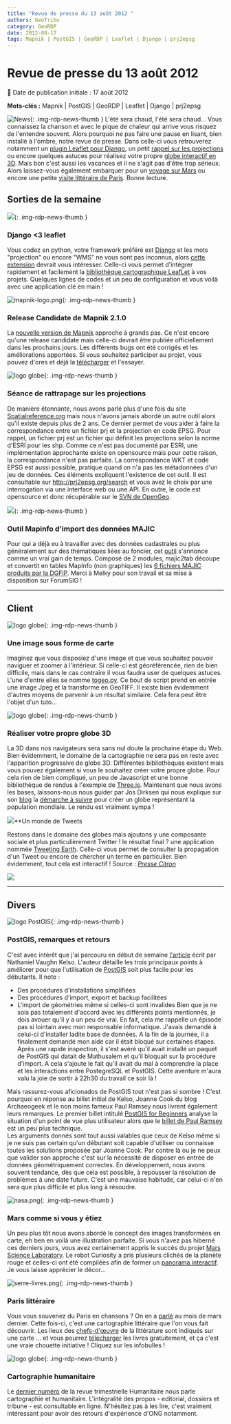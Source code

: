 ```yaml
---
title: "Revue de presse du 13 août 2012 "
authors: GeoTribu
category: GeoRDP
date: 2012-08-17
tags: Mapnik | PostGIS | GeoRDP | Leaflet | Django | prj2epsg
---
```


# Revue de presse du 13 août 2012

:calendar: Date de publication initiale : 17 août 2012

**Mots-clés :** Mapnik | PostGIS | GeoRDP | Leaflet | Django | prj2epsg

![News](https://cdn.geotribu.fr/img/internal/icons-rdp-news/news.png "Icône news générique"){: .img-rdp-news-thumb }
 L'été sera chaud, l'été sera chaud... Vous connaissez la chanson et avec le pique de chaleur qui arrive vous risquez de l'entendre souvent. Alors pourquoi ne pas faire une pause en lisant, bien installé à l'ombre, notre revue de presse. Dans celle-ci vous retrouverez notamment un [plugin Leaflet pour Django](#news11), un petit [rappel sur les projections](#news13) ou encore quelques astuces pour réalisez votre propre [globe interactif en 3D](#news22). Mais bon c'est aussi les vacances et il ne s'agit pas d'être trop sérieux. Alors laissez-vous également embarquer pour un [voyage sur Mars](#news42) ou encore une petite [visite littéraire de Paris](#news43). Bonne lecture.

## Sorties de la semaine

 ![](https://cdn.geotribu.fr/img/logos-icones/logiciels_librairies/leaflet.png){: .img-rdp-news-thumb }

### Django <3 leaflet

 Vous codez en python, votre framework préféré est [Django](https://www.djangoproject.com/) et les mots "projection" ou encore "WMS" ne vous sont pas inconnus, alors [cette extension](http://pypi.python.org/pypi/django-leaflet/0.1.0) devrait vous intéresser. Celle-ci vous permet d'intégrer rapidement et facilement la [bibliothèque cartographique LeafLet](http://leaflet.cloudmade.com/) à vos projets. Quelques lignes de codes et un peu de configuration et vous voilà avec une application clé en main !

 ![mapnik-logo.png](https://cdn.geotribu.fr/img/logos-icones/logiciels_librairies/mapnik.png){: .img-rdp-news-thumb }

### Release Candidate de Mapnik 2.1.0

 La [nouvelle version de Mapnik](https://groups.google.com/forum/?fromgroups&nomobile=true#!topic/mapnik/eGHt0N_zFgU%5B1-25%5D) approche à grands pas. Ce n'est encore qu'une release candidate mais celle-ci devrait être publiée officiellement dans les prochains jours. Les différents bugs ont été corrigés et les améliorations apportées. Si vous souhaitez participer au projet, vous pouvez d'ores et déjà la [télécharger](https://github.com/downloads/mapnik/mapnik/mapnik-v2.1.0rc0.tar.bz2%20) et l'essayer.

 ![logo globe](https://cdn.geotribu.fr/img/internal/icons-rdp-news/world.png "Icône de globe"){: .img-rdp-news-thumb }

### Séance de rattrapage sur les projections

 De manière étonnante, nous avons parlé plus d'une fois du site [Spatialreference.org](http://www.spatialreference.org) mais nous n'avons jamais abordé un autre outil alors qu'il existe depuis plus de 2 ans. Ce dernier permet de vous aider à faire la correspondance entre un fichier prj et la projection en code EPSG. Pour rappel, un fichier prj est un fichier qui définit les projections selon la norme d'ESRI pour les shp. Comme ce n'est pas documenté par ESRI, une implémentation approchante existe en opensource mais pour cette raison, la correspondance n'est pas parfaite. La correspondance WKT et code EPSG est aussi possible, pratique quand on n'a pas les métadonnées d'un jeu de données. Ces éléments expliquent l'existence de cet outil. Il est consultable sur <http://prj2epsg.org/search> et vous avez le choix par une interrogation via une interface web ou une API. En outre, le code est opensource et donc récupérable sur le [SVN de OpenGeo](http://svn.opengeo.org/prj2epsg/trunk/).

 ![](http://www.geotribu.net/sites/default/files/Tuto/img/Blog/forumsig.png){: .img-rdp-news-thumb }

### Outil Mapinfo d'import des données MAJIC

 Pour qui a déjà eu à travailler avec des données cadastrales ou plus généralement sur des thématiques liées au foncier, cet [outil](http://www.forumsig.org/showthread.php?t=34923) s'annonce comme un vrai gain de temps. Composé de 2 modules, majic2tab découpe et convertit en tables MapInfo (non graphiques) les [6 fichiers MAJIC produits par la DGFIP](http://www.observation-urbaine.certu.equipement.gouv.fr/article.php3?id_article=382). Merci à Melky pour son travail et sa mise à disposition sur ForumSIG !

----

## Client

 ![logo globe](https://cdn.geotribu.fr/img/internal/icons-rdp-news/world.png "Icône de globe"){: .img-rdp-news-thumb }

### Une image sous forme de carte

 Imaginez que vous disposiez d'une image et que vous souhaitez pouvoir naviguer et zoomer à l'intérieur. Si celle-ci est géoréférencée, rien de bien difficile, mais dans le cas contraire il vous faudra user de quelques astuces. L'une d'entre elles se nomme [togeo.py](http://macwright.org/2012/08/13/images-as-maps.html). Ce bout de script prend en entrée une image Jpeg et la transforme en GeoTIFF. Il existe bien évidemment d'autres moyens de parvenir à un résultat similaire. Cela fera peut être l'objet d'un tuto...

 ![logo globe](https://cdn.geotribu.fr/img/internal/icons-rdp-news/world.png "Icône de globe"){: .img-rdp-news-thumb }

### Réaliser votre propre globe 3D

 La 3D dans nos navigateurs sera sans nul doute la prochaine étape du Web. Bien évidemment, le domaine de la cartographie ne sera pas en reste avec l'apparition progressive de globe 3D. Différentes bibliothèques existent mais vous pouvez également si vous le souhaitez créer votre propre globe. Pour cela rien de bien compliqué, un peu de Javascript et une bonne bibliothèque de rendus à l'exemple de [Three.js](http://mrdoob.github.com/three.js/). Maintenant que nous avons les bases, laissons-nous nous guider par Jos Dirksen qui nous explique sur son [blog](http://www.smartjava.org) la [démarche à suivre](http://www.smartjava.org/content/html5-render-open-data-3d-world-globe-threejs) pour créer un globe représentant la population mondiale. Le rendu est vraiment sympa !

 ![](http://geotribu.net/sites/default/files/Tuto/img/divers/icone_partage_1.gif)**Un monde de Tweets

 Restons dans le domaine des globes mais ajoutons y une composante sociale et plus particulièrement Twitter ! le résultat final ? une application nommée [Tweeting Earth](http://tweetingearth.com/). Celle-ci vous permet de consulter la propagation d'un Tweet ou encore de chercher un terme en particulier. Bien évidemment, tout cela est interactif ! Source : *[Presse Citron](http://www.presse-citron.net/tweetingearth-une-appli-de-recherche-sur-twitter-qui-fait-le-tour-du-globe)*

 [![](http://www.presse-citron.net/wordpress_prod/wp-content/uploads/tweetinghearth.png)](http://www.presse-citron.net/tweetingearth-une-appli-de-recherche-sur-twitter-qui-fait-le-tour-du-globe)

----

## Divers

 ![logo PostGIS](https://cdn.geotribu.fr/img/logos-icones/logiciels_librairies/postgis.png "PostGIS"){: .img-rdp-news-thumb }

### PostGIS, remarques et retours

 C'est avec intérêt que j'ai parcouru en début de semaine [l'article](http://kelsocartography.com/blog/?p=4240) écrit par Nathaniel Vaughn Kelso. L'auteur détaille les trois principaux points à améliorer pour que l'utilisation de [PostGIS](http://postgis.refractions.net/) soit plus facile pour les débutants. Il note :

* Des procédures d'installations simplifiées
* Des procédures d'import, export et backup facilitées
* L'import de géométries même si celles-ci sont invalides
  Bien que je ne sois pas totalement d'accord avec les différents points mentionnés, je dois avouer qu'il y a un peu de vrai. En fait, cela me rappelle un épisode pas si lointain avec mon responsable informatique. J'avais demandé à celui-ci d'installer ladite base de données. A la fin de la journée, il a finalement demandé mon aide car il était bloqué sur certaines étapes. Après une rapide inspection, il s'est avéré qu'il avait installé un paquet de PostGIS qui datait de Mathusalem et qu'il bloquait sur la procédure d'import. A cela s'ajoute le fait qu'il avait du mal à comprendre la place et les interactions entre PostegreSQL et PostGIS. Cette aventure m'aura valu la joie de sortir à 22h30 du travail ce soir là !

 Mais rassurez-vous aficionados de PostGIS tout n'est pas si sombre ! C'est pourquoi en réponse au billet initial de Kelso, Joanne Cook du blog Archaeogeek et le non moins fameux Paul Ramsey nous livrent également leurs remarques. Le premier billet intitulé [PostGIS for Beginners](http://www.archaeogeek.com/blog/2012/08/13/postgis-for-beginners/) analyse la situation d'un point de vue plus utilisateur alors que le [billet de Paul Ramsey](http://blog.cleverelephant.ca/2012/08/postgis-apologia.html) est un peu plus technique.  
 Les arguments donnés sont tout aussi valables que ceux de Kelso même si je ne suis pas certain qu'un débutant soit capable d'utiliser ou connaisse toutes les solutions proposée par Joanne Cook. Par contre là ou je ne peux que valider son approche c'est sur la nécessité de disposer en entrée de données géométriquement correctes. En développement, nous avons souvent tendance, dès que cela est possible, à repousser la résolution de problèmes à une date future. C'est une mauvaise habitude, car celui-ci n'en sera que plus difficile et plus long à résoudre.

 ![nasa.png](https://cdn.geotribu.fr/img/Blog/nasa.png){: .img-rdp-news-thumb }

### Mars comme si vous y étiez

 Un peu plus tôt nous avons abordé le concept des images transformées en carte, eh ben en voilà une illustration parfaite. Si vous n'avez pas hiberné ces derniers jours, vous avez certainement appris le succès du projet [Mars Science Laboratory](https://fr.wikipedia.org/wiki/Mars_Science_Laboratory). Le robot Curiosity a pris plusieurs clichés de la planète rouge et celles-ci ont été compilées afin de former un [panorama interactif](http://www.360cities.net/image/curiosity-rover-martian-solar-day-2#49.72,-1.41,110.0). Je vous laisse apprécier le décor...

 ![serre-livres.png](https://cdn.geotribu.fr/img/Blog/serre-livres.png){: .img-rdp-news-thumb }

### Paris littéraire

 Vous vous souvenez du Paris en chansons ? On en a [parlé](http://www.geotribu.net/node/503%22) au mois de mars dernier. Cette fois-ci, c'est une cartographie littéraire que l'on vous fait découvrir. Les lieux des [chefs-d'œuvre](http://www.paris.fr/accueil/accueil-paris-fr/des-chefs-d-uvre-de-la-litterature-gratuits-et-a-la-carte/rub_1_actu_118314_port_24329) de la littérature sont indiqués sur une carte ... et vous pourrez [télécharger](http://b14-sigbermes.apps.paris.fr/medias/medias.aspx?INSTANCE=EXPLOITATION&PORTAL_ID=portal_model_instance__parislitt.xml) les livres gratuitement, et ça c'est une vraie chouette initiative ! Cliquez sur les infobulles !

 ![logo globe](https://cdn.geotribu.fr/img/internal/icons-rdp-news/world.png "Icône de globe"){: .img-rdp-news-thumb }

### Cartographie humanitaire

 Le [dernier numéro](http://humanitaire.revues.org/index1289.html) de la revue trimestrielle Humanitaire nous parle cartographie et humanitaire. L'intégralité des propos - editorial, dossiers et tribune - est consultable en ligne. N'hésitez pas à les lire, c'est vraiment intéressant pour avoir des retours d'expérience d'ONG notamment.
